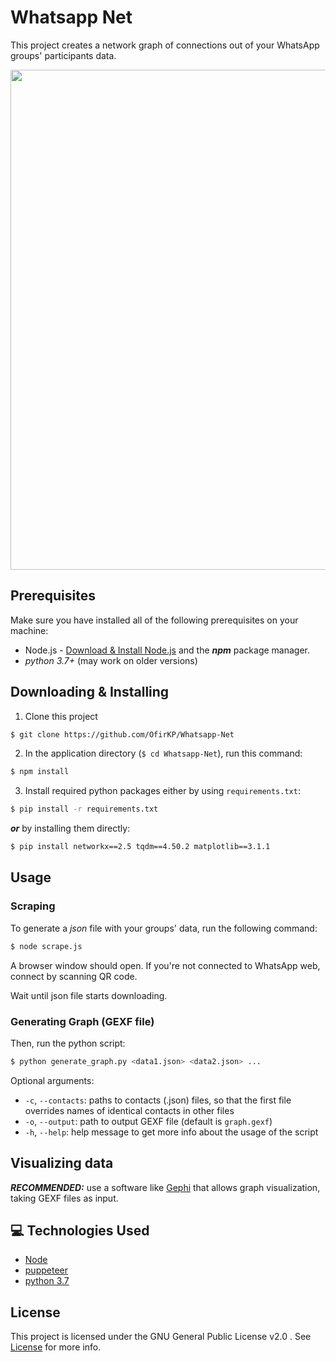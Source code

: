 # Whatsapp Net
This project creates a network graph of connections out of your WhatsApp groups' participants data. 


<img align="center" src="https://i.imgur.com/rpmjMMD.png" width="800">

## Prerequisites
Make sure you have installed all of the following prerequisites on your machine:
- Node.js -  [Download & Install Node.js](https://nodejs.org/en/download/) and the _**npm**_ package manager.
- _python 3.7+_ (may work on older versions)

## Downloading & Installing
1. Clone this project
  ```bash
  $ git clone https://github.com/OfirKP/Whatsapp-Net
  ```
2. In the application directory (`$ cd Whatsapp-Net`), run this command:
  ```bash
  $ npm install
  ```
3. Install required python packages either by using `requirements.txt`:
```bash
$ pip install -r requirements.txt
```
_**or**_ by installing them directly:

```bash
$ pip install networkx==2.5 tqdm==4.50.2 matplotlib==3.1.1
```
## Usage

### Scraping
To generate a _json_ file with your groups' data, run the following command:
```bash
$ node scrape.js
```
A browser window should open. If you're not connected to WhatsApp web, connect by scanning QR code.

Wait until json file starts downloading.

### Generating Graph (GEXF file)
Then, run the python script:
```bash
$ python generate_graph.py <data1.json> <data2.json> ...
```
Optional arguments:
- `-c`, `--contacts`: paths to contacts (.json) files, so that the first file overrides names
 of identical contacts in other files
- `-o`, `--output`: path to output GEXF file (default is `graph.gexf`)
- `-h`, `--help`: help message to get more info about the usage of the script

## Visualizing data
_**RECOMMENDED:**_ use a software like [Gephi](https://gephi.org/) that allows graph visualization, taking GEXF files as input.

## 💻 Technologies Used
* [Node](https://nodejs.org/en/)
* [puppeteer](https://github.com/GoogleChrome/puppeteer)
* [python 3.7](https://www.python.org/)

## License
This project is licensed under the GNU General Public License v2.0 . See [License](LICENSE) for more info.
